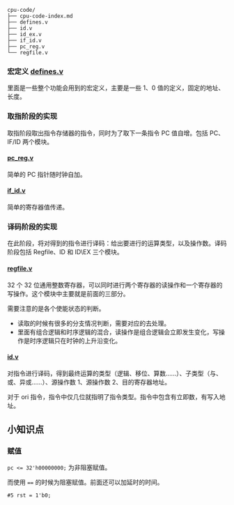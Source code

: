 
```
cpu-code/
├── cpu-code-index.md
├── defines.v
├── id.v
├── id_ex.v
├── if_id.v
├── pc_reg.v
└── regfile.v
```



### 宏定义 [defines.v](./defines.v)

里面是一些整个功能会用到的宏定义，主要是一些 1、0 值的定义，固定的地址、长度。

### 取指阶段的实现

取指阶段取出指令存储器的指令，同时为了取下一条指令 PC 值自增。包括 PC、IF/ID 两个模块。

#### [pc_reg.v](./pc_reg.v)

简单的 PC 指针随时钟自加。

#### [if_id.v](./if_id.v)

简单的寄存器值传递。

### 译码阶段的实现

在此阶段，将对得到的指令进行译码：给出要进行的运算类型，以及操作数。译码阶段包括 Regfile、ID 和 ID\EX 三个模块。

#### [regfile.v](./regfile.v)

32 个 32 位通用整数寄存器，可以同时进行两个寄存器的读操作和一个寄存器的写操作。这个模块中主要就是前面的三部分。

需要注意的是各个使能状态的判断。

- 读取的时候有很多的分支情况判断，需要对应的去处理。
- 里面有组合逻辑和时序逻辑的混合，读操作是组合逻辑会立即发生变化，写操作是时序逻辑只在时钟的上升沿变化。

#### [id.v](./id.v)

对指令进行译码，得到最终运算的类型（逻辑、移位、算数……）、子类型（与、或、异或……）、源操作数 1、源操作数 2、目的寄存器地址。

对于 ori 指令，指令中仅几位就指明了指令类型。指令中包含有立即数，有写入地址。

## 小知识点

### 赋值

`pc <= 32'h00000000;` 为非阻塞赋值。

而使用 `==` 的时候为阻塞赋值。前面还可以加延时的时间。

```
#5 rst = 1'b0;
```